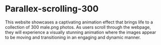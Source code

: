 # Parallex-scrolling-300
This website showcases a captivating animation effect that brings life to a collection of 300 male.png photos. As users scroll through the webpage, they will experience a visually stunning animation where the images appear to be moving and transitioning in an engaging and dynamic manner.
